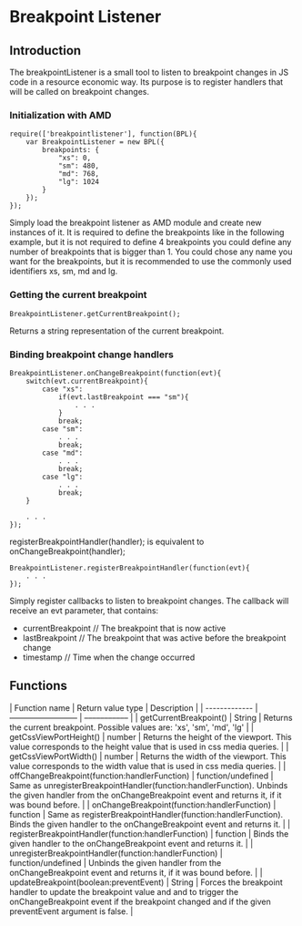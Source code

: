 Breakpoint Listener
===================

Introduction
------------

The breakpointListener is a small tool to listen to breakpoint changes in JS code in a resource economic way. Its 
purpose is to register handlers that will be called on breakpoint changes.

### Initialization with AMD

	require(['breakpointlistener'], function(BPL){
		var BreakpointListener = new BPL({
			breakpoints: {
				"xs": 0,
				"sm": 480,
				"md": 768,
				"lg": 1024
			}
		});
	});
	
Simply load the breakpoint listener as AMD module and create new instances of it. It is required to define the 
breakpoints like in the following example, but it is not required to define 4 breakpoints you could define any number of 
breakpoints that is bigger than 1. You could chose any name you want for the breakpoints, but it is recommended to use
the commonly used identifiers xs, sm, md and lg.

### Getting the current breakpoint
	
	BreakpointListener.getCurrentBreakpoint();

Returns a string representation of the current breakpoint. 


### Binding breakpoint change handlers

	BreakpointListener.onChangeBreakpoint(function(evt){
		switch(evt.currentBreakpoint){
			case "xs":
				if(evt.lastBreakpoint === "sm"){
					. . .
				}
				break;
			case "sm":
				. . .
				break;
			case "md":
				. . .
				break;
			case "lg":
				. . .
				break;
		}
		
		. . .
	});

registerBreakpointHandler(handler); is equivalent to onChangeBreakpoint(handler);

	BreakpointListener.registerBreakpointHandler(function(evt){
		. . .
	});

Simply register callbacks to listen to breakpoint changes. The callback will receive an evt parameter, that contains:
- currentBreakpoint	// The breakpoint that is now active
- lastBreakpoint	// The breakpoint that was active before the breakpoint change
- timestamp			// Time when the change occurred

Functions
------------

| Function name | Return value type | Description |
| ------------- | ––––––––––––––––– | ––––––––––– |
| getCurrentBreakpoint() | String | Returns the current breakpoint. Possible values are: 'xs', 'sm', 'md', 'lg' |
| getCssViewPortHeight() | number | Returns the height of the viewport. This value corresponds to the height value that is used in css media queries. |
| getCssViewPortWidth() | number | Returns the width of the viewport. This value corresponds to the width value that is used in css media queries. |
| offChangeBreakpoint(function:handlerFunction) | function/undefined | Same as unregisterBreakpointHandler(function:handlerFunction). Unbinds the given handler from the onChangeBreakpoint event and returns it, if it was bound before. |
| onChangeBreakpoint(function:handlerFunction) | function | Same as registerBreakpointHandler(function:handlerFunction). Binds the given handler to the onChangeBreakpoint event and returns it. |
| registerBreakpointHandler(function:handlerFunction) | function | Binds the given handler to the onChangeBreakpoint event and returns it. |
| unregisterBreakpointHandler(function:handlerFunction) | function/undefined | Unbinds the given handler from the onChangeBreakpoint event and returns it, if it was bound before. |
| updateBreakpoint(boolean:preventEvent) | String | Forces the breakpoint handler to update the breakpoint value and and to trigger the onChangeBreakpoint event if the breakpoint changed and if the given preventEvent argument is false. |
	